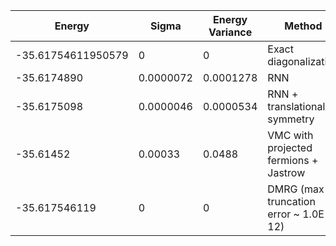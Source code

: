 | Energy                | Sigma           | Energy Variance  | Method                                                           | Data Repository                     |
|-----------------------|-----------------|------------------|------------------------------------------------------------------|-------------------------------------|
| -35.61754611950579    | 0               | 0                | Exact diagonalization                                            | N/A                                 |
| -35.6174890           | 0.0000072       | 0.0001278        | RNN                                                              |                                     |
| -35.6175098           | 0.0000046       | 0.0000534        | RNN + translational symmetry                                     |                                     |
| -35.61452             | 0.00033         | 0.0488           | VMC with projected fermions + Jastrow                            |
| -35.617546119         | 0               | 0                | DMRG (max truncation error ~ 1.0E-12)                            |
